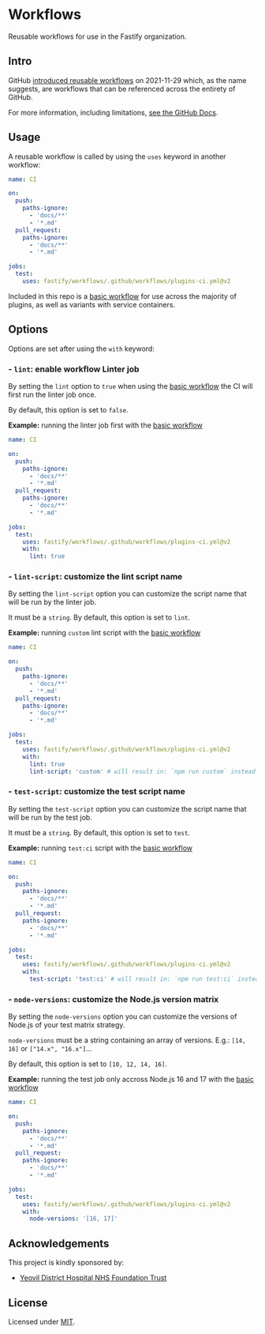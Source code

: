 # Workflows

Reusable workflows for use in the Fastify organization.

## Intro

GitHub [introduced reusable workflows](https://github.blog/2021-11-29-github-actions-reusable-workflows-is-generally-available/) on 2021-11-29 which, as the name suggests, are workflows that can be referenced across the entirety of GitHub.

For more information, including limitations, [see the GitHub Docs](https://docs.github.com/en/actions/learn-github-actions/reusing-workflows).

## Usage

A reusable workflow is called by using the `uses` keyword in another workflow:

```yml
name: CI

on:
  push:
    paths-ignore:
      - 'docs/**'
      - '*.md'
  pull_request:
    paths-ignore:
      - 'docs/**'
      - '*.md'

jobs:
  test:
    uses: fastify/workflows/.github/workflows/plugins-ci.yml@v2
```

Included in this repo is a [basic workflow](.github/workflows/plugins-ci.yml) for use across the majority of plugins, as well as variants with service containers.

## Options

Options are set after using the `with` keyword:

### - `lint`: enable workflow Linter job

By setting the `lint` option to `true` when using the [basic workflow](.github/workflows/plugins-ci.yml) the CI will first run the linter job once.

By default, this option is set to `false`.

__Example:__ running the linter job first with the [basic workflow](.github/workflows/plugins-ci.yml)

```yml
name: CI

on:
  push:
    paths-ignore:
      - 'docs/**'
      - '*.md'
  pull_request:
    paths-ignore:
      - 'docs/**'
      - '*.md'

jobs:
  test:
    uses: fastify/workflows/.github/workflows/plugins-ci.yml@v2
    with:
      lint: true
```

### - `lint-script`: customize the lint script name

By setting the `lint-script` option you can customize the script name that will be run by the linter job.

It must be a `string`. By default, this option is set to `lint`.

__Example:__ running `custom` lint script with the [basic workflow](.github/workflows/plugins-ci.yml)

```yml
name: CI

on:
  push:
    paths-ignore:
      - 'docs/**'
      - '*.md'
  pull_request:
    paths-ignore:
      - 'docs/**'
      - '*.md'

jobs:
  test:
    uses: fastify/workflows/.github/workflows/plugins-ci.yml@v2
    with:
      lint: true
      lint-script: 'custom' # will result in: `npm run custom` instead of the default `npm run lint`
```

### - `test-script`: customize the test script name

By setting the `test-script` option you can customize the script name that will be run by the test job.

It must be a `string`. By default, this option is set to `test`.

__Example:__ running `test:ci` script with the [basic workflow](.github/workflows/plugins-ci.yml)

```yml
name: CI

on:
  push:
    paths-ignore:
      - 'docs/**'
      - '*.md'
  pull_request:
    paths-ignore:
      - 'docs/**'
      - '*.md'

jobs:
  test:
    uses: fastify/workflows/.github/workflows/plugins-ci.yml@v2
    with:
      test-script: 'test:ci' # will result in: `npm run test:ci` instead of the default `npm run test`
```

### - `node-versions`: customize the Node.js version matrix

By setting the `node-versions` option you can customize the versions of Node.js of your test matrix strategy.

`node-versions` must be a string containing an array of versions. E.g.: `[14, 16]` or `["14.x", "16.x"]`...

By default, this option is set to `[10, 12, 14, 16]`.

__Example:__ running the test job only accross Node.js 16 and 17 with the [basic workflow](.github/workflows/plugins-ci.yml)

```yml
name: CI

on:
  push:
    paths-ignore:
      - 'docs/**'
      - '*.md'
  pull_request:
    paths-ignore:
      - 'docs/**'
      - '*.md'

jobs:
  test:
    uses: fastify/workflows/.github/workflows/plugins-ci.yml@v2
    with:
      node-versions: '[16, 17]'
```

## Acknowledgements

This project is kindly sponsored by:

-   [Yeovil District Hospital NHS Foundation Trust](https://yeovilhospital.co.uk/)

## License

Licensed under [MIT](./LICENSE).
